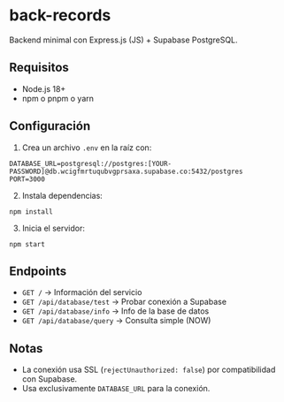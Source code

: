 # back-records

Backend minimal con Express.js (JS) + Supabase PostgreSQL.

## Requisitos
- Node.js 18+
- npm o pnpm o yarn

## Configuración
1. Crea un archivo `.env` en la raíz con:
```
DATABASE_URL=postgresql://postgres:[YOUR-PASSWORD]@db.wcigfmrtuqubvgprsaxa.supabase.co:5432/postgres
PORT=3000
```

2. Instala dependencias:
```
npm install
```

3. Inicia el servidor:
```
npm start
```

## Endpoints
- `GET /` → Información del servicio
- `GET /api/database/test` → Probar conexión a Supabase
- `GET /api/database/info` → Info de la base de datos
- `GET /api/database/query` → Consulta simple (NOW)

## Notas
- La conexión usa SSL (`rejectUnauthorized: false`) por compatibilidad con Supabase.
- Usa exclusivamente `DATABASE_URL` para la conexión.
